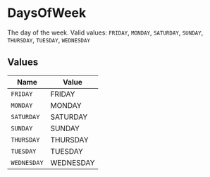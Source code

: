 # DaysOfWeek

The day of the week.  Valid values: `FRIDAY`, `MONDAY`, `SATURDAY`, `SUNDAY`, `THURSDAY`, `TUESDAY`, `WEDNESDAY`


## Values

| Name        | Value       |
| ----------- | ----------- |
| `FRIDAY`    | FRIDAY      |
| `MONDAY`    | MONDAY      |
| `SATURDAY`  | SATURDAY    |
| `SUNDAY`    | SUNDAY      |
| `THURSDAY`  | THURSDAY    |
| `TUESDAY`   | TUESDAY     |
| `WEDNESDAY` | WEDNESDAY   |